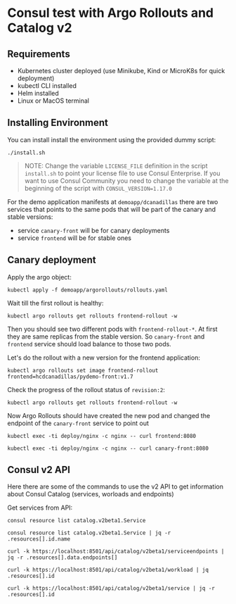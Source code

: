 # Consul test with Argo Rollouts and Catalog v2

## Requirements

* Kubernetes cluster deployed (use Minikube, Kind or MicroK8s for quick deployment)
* kubectl CLI installed
* Helm installed
* Linux or MacOS terminal

## Installing Environment

You can install install the environment using the provided dummy script:
```
./install.sh
```

> NOTE: Change the variable `LICENSE_FILE` definition in the script `install.sh` to point your license file to use Consul Enterprise. If you want to use Consul Community you need to change the variable at the beginning of the script with `CONSUL_VERSION=1.17.0`

For the demo application manifests at `demoapp/dcanadillas`  there are two services that points to the same pods that will be part of the canary and stable versions:
* service `canary-front` will be for canary deployments
* service `frontend` will be for stable ones


## Canary deployment

Apply the argo object:
```
kubectl apply -f demoapp/argorollouts/rollouts.yaml
```

Wait till the first rollout is healthy:
```
kubectl argo rollouts get rollouts frontend-rollout -w 
```

Then you should see two different pods with `frontend-rollout-*`. At first they are same replicas from the stable version. So `canary-front` and `frontend` service should load balance to those two pods.


Let's do the rollout with a new version for the frontend application:
```
kubectl argo rollouts set image frontend-rollout frontend=hcdcanadillas/pydemo-front:v1.7
```

Check the progress of the rollout status of `revision:2`:
```
kubectl argo rollouts get rollouts frontend-rollout -w 
```

Now Argo Rollouts should have created the new pod and changed the endpoint of the `canary-front` service to point out
```
kubectl exec -ti deploy/nginx -c nginx -- curl frontend:8080
```
```
kubectl exec -ti deploy/nginx -c nginx -- curl canary-front:8080
```

## Consul v2 API
Here there are some of the commands to use the v2 API to get information about Consul Catalog (services, worloads and endpoints)

Get services from API:
```
consul resource list catalog.v2beta1.Service

consul resource list catalog.v2beta1.Service | jq -r .resources[].id.name
```


```
curl -k https://localhost:8501/api/catalog/v2beta1/serviceendpoints | jq -r .resources[].data.endpoints[]

curl -k https://localhost:8501/api/catalog/v2beta1/workload | jq .resources[].id

curl -k https://localhost:8501/api/catalog/v2beta1/service | jq -r .resources[].id
```